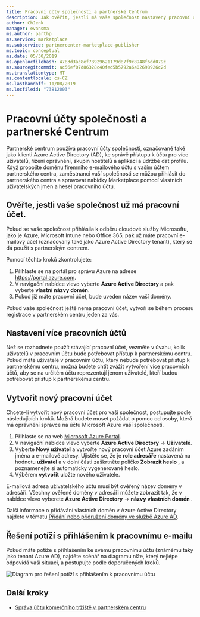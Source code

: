 ```yaml
---
title: Pracovní účty společnosti a partnerské Centrum
description: Jak ověřit, jestli má vaše společnost nastavený pracovní účet s Microsoftem, vytvořte nový pracovní účet nebo nastavte víc pracovních účtů pro použití s partnerským centrem.
author: ChJenk
manager: evansma
ms.author: parthp
ms.service: marketplace
ms.subservice: partnercenter-marketplace-publisher
ms.topic: conceptual
ms.date: 05/30/2019
ms.openlocfilehash: 4783d3ac8ef78929621179d87f9c8948f6dd079c
ms.sourcegitcommit: ac56ef07d86328c40fed5b5792a6a02698926c2d
ms.translationtype: MT
ms.contentlocale: cs-CZ
ms.lasthandoff: 11/08/2019
ms.locfileid: "73812003"
---
```

# <a name="company-work-accounts-and-partner-center"></a>Pracovní účty společnosti a partnerské Centrum

Partnerské centrum používá pracovní účty společnosti, označované také jako klienti Azure Active Directory (AD), ke správě přístupu k účtu pro více uživatelů, řízení oprávnění, skupin hostitelů a aplikací a údržbě dat profilu. Když propojíte doménu firemního e-mailového účtu s vaším účtem partnerského centra, zaměstnanci vaší společnosti se můžou přihlásit do partnerského centra a spravovat nabídky Marketplace pomocí vlastních uživatelských jmen a hesel pracovního účtu.

## <a name="check-whether-your-company-already-has-a-work-account"></a>Ověřte, jestli vaše společnost už má pracovní účet.

Pokud se vaše společnost přihlásila k odběru cloudové služby Microsoftu, jako je Azure, Microsoft Intune nebo Office 365, pak už máte pracovní e-mailový účet (označovaný také jako Azure Active Directory tenant), který se dá použít s partnerským centrem.

Pomocí těchto kroků zkontrolujete:
1. Přihlaste se na portál pro správu Azure na adrese https://portal.azure.com.
2. V navigační nabídce vlevo vyberte **Azure Active Directory** a pak vyberte **vlastní názvy domén**.
3. Pokud již máte pracovní účet, bude uveden název vaší domény.

Pokud vaše společnost ještě nemá pracovní účet, vytvoří se během procesu registrace v partnerském centru jeden za vás.

## <a name="set-up-multiple-work-accounts"></a>Nastavení více pracovních účtů

Než se rozhodnete použít stávající pracovní účet, vezměte v úvahu, kolik uživatelů v pracovním účtu bude potřebovat přístup k partnerskému centru. Pokud máte uživatele v pracovním účtu, který nebude potřebovat přístup k partnerskému centru, možná budete chtít zvážit vytvoření více pracovních účtů, aby se na určitém účtu reprezentují jenom uživatelé, kteří budou potřebovat přístup k partnerskému centru.

## <a name="create-a-new-work-account"></a>Vytvořit nový pracovní účet

Chcete-li vytvořit nový pracovní účet pro vaši společnost, postupujte podle následujících kroků. Možná budete muset požádat o pomoc od osoby, která má oprávnění správce na účtu Microsoft Azure vaší společnosti.

1. Přihlaste se na web [Microsoft Azure Portal](https://portal.azure.com).
2. V navigační nabídce vlevo vyberte **Azure Active Directory** -> **Uživatelé**.
3. Vyberte **Nový uživatel** a vytvořte nový pracovní účet Azure zadáním jména a e-mailové adresy. Ujistěte se, že je **role adresáře** nastavená na hodnotu **uživatel** a v dolní části zaškrtněte políčko **Zobrazit heslo** , a poznamenejte si automaticky vygenerované heslo.
4. Výběrem **vytvořit** uložte nového uživatele.

E-mailová adresa uživatelského účtu musí být ověřený název domény v adresáři. Všechny ověřené domény v adresáři můžete zobrazit tak, že v nabídce vlevo vyberete **Azure Active Directory** -> **názvy vlastních domén** .

Další informace o přidávání vlastních domén v Azure Active Directory najdete v tématu [Přidání nebo přidružení domény ve službě Azure AD](https://docs.microsoft.com/azure/active-directory/active-directory-add-domain).

## <a name="troubleshoot-work-email-sign-in"></a>Řešení potíží s přihlášením k pracovnímu e-mailu

Pokud máte potíže s přihlášením ke svému pracovnímu účtu (známému taky jako tenant Azure AD), najděte scénář na diagramu níže, který nejlépe odpovídá vaší situaci, a postupujte podle doporučených kroků.

![Diagram pro řešení potíží s přihlášením k pracovnímu účtu](./media/onboarding-aad-flow.png)

## <a name="next-steps"></a>Další kroky

- [Správa účtu komerčního tržiště v partnerském centru](./manage-account.md) 
